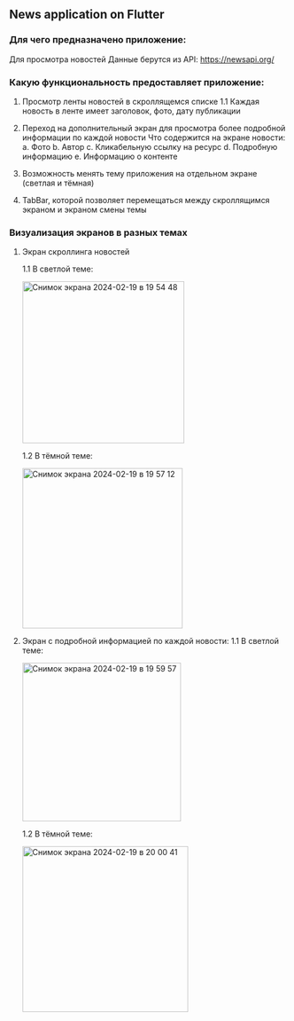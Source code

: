 ## News application on Flutter

### Для чего предназначено приложение:
Для просмотра новостей
Данные берутся из API: https://newsapi.org/

### Какую функциональность предоставляет приложение:
1. Просмотр ленты новостей в скроллящемся списке
   1.1 Каждая новость в ленте имеет заголовок, фото, дату публикации
   
2. Переход на дополнительный экран для просмотра более подробной информации по каждой новости
   Что содержится на экране новости:
     a. Фото
     b. Автор
     c. Кликабельную ссылку на ресурс
     d. Подробную информацию
     e. Информацию о контенте
3. Возможность менять тему приложения на отдельном экране (светлая и тёмная)
4. TabBar, которой позволяет перемещаться между скроллящимся экраном и экраном смены темы

### Визуализация экранов в разных темах
1. Экран скроллинга новостей
   
   1.1 В светлой теме:

   <img width="292" alt="Снимок экрана 2024-02-19 в 19 54 48" src="https://github.com/KamlR/Flutter/assets/115434090/19232a57-65d4-4659-a4e2-c4f9d6e61cc0">

   1.2 В тёмной теме:
   
   <img width="289" alt="Снимок экрана 2024-02-19 в 19 57 12" src="https://github.com/KamlR/Flutter/assets/115434090/11e5409b-96d6-43a1-ac68-c0620a5e68c0">

2. Экран с подробной информацией по каждой новости:
   1.1 В светлой теме:

   <img width="286" alt="Снимок экрана 2024-02-19 в 19 59 57" src="https://github.com/KamlR/Flutter/assets/115434090/416a6e60-be0b-456e-941e-e076db4d55cc">

   1.2 В тёмной теме:
   
   <img width="299" alt="Снимок экрана 2024-02-19 в 20 00 41" src="https://github.com/KamlR/Flutter/assets/115434090/83f99325-7e5f-44ea-930d-3b55782f4fd0">

